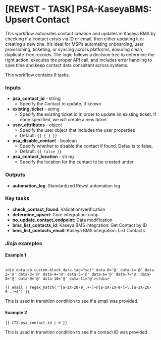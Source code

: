 # \[REWST - TASK] PSA-KaseyaBMS: Upsert Contact

This workflow automates contact creation and updates in Kaseya BMS by checking if a contact exists via ID or email, then either updating it or creating a new one. It’s ideal for MSPs automating onboarding, user provisioning, ticketing, or syncing across platforms, ensuring clean, duplicate-free records. The logic follows a decision tree to determine the right action, executes the proper API call, and includes error handling to save time and keep contact data consistent across systems.

This workflow contains 9 tasks.

### Inputs

* **psa\_contact\_id** - string
  * Specify the Contact to update, if known
* **existing\_ticket** - string
  * Specify the existing ticket id in order to update an existing ticket. If none specified, we will create a new ticket.
* **user\_attributes** - object
  * Specify the user object that includes the user properties
  * Default: `{{ { } }}`
* **psa\_disable\_contact** - boolean
  * Specify whether to disable the contact if found. Defaults to false.
  * Default: `{{ false }}`
* **psa\_contact\_location** - string
  * Specify the location for the contact to be created under

### Outputs

* **automation\_log**: Standardized Rewst automation log

### Key tasks

* **check\_contact\_found**: Validation/verification
* **determine\_upsert**: Core integration: noop
* **no\_update\_contact\_endpoint**: Data modification
* **bms\_list\_contacts\_id**: Kaseya BMS integration: Get Contact by ID
* **bms\_list\_contacts\_email**: Kaseya BMS integration: List Contacts

### Jinja examples

#### Example 1

```jinja

<div data-gb-custom-block data-tag="set" data-0='@' data-1='@' data-2='@' data-3='@' data-4='@' data-5='@' data-6='@' data-7='@' data-8='@' data-9='@' data-10='@' data-11='@'></div>

{{ email | regex_match('^[a-zA-Z0-9_.+-]+@[a-zA-Z0-9-]+\.[a-zA-Z0-9-.]+$') }}
```

This is used in transition condition to see if a email was provided.

#### Example 2

```jinja
{{ CTX.psa_contact_id | d }}
```

This is used in transition condition to see if a contact ID was provided.
